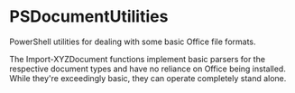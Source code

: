 # PSDocumentUtilities
PowerShell utilities for dealing with some basic Office file formats.

The Import-XYZDocument functions implement basic parsers for the respective
document types and have no reliance on Office being installed. While they're
exceedingly basic, they can operate completely stand alone.
